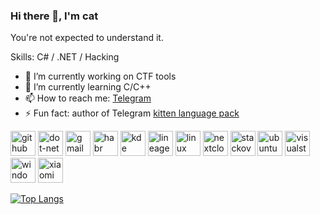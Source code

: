 <!--
**HackcatDev/HackcatDev** is a ✨ _special_ ✨ repository because its `README.md` (this file) appears on your GitHub profile.

Here are some ideas to get you started:

- 🔭 I’m currently working on ...
- 🌱 I’m currently learning ...
- 👯 I’m looking to collaborate on ...
- 🤔 I’m looking for help with ...
- 💬 Ask me about ...
- 📫 How to reach me: ...
- 😄 Pronouns: ...
- ⚡ Fun fact: ...
-->
### Hi there 👋, I'm cat
You're not expected to understand it. 

Skills: C# / .NET / Hacking

- 🔭 I’m currently working on CTF tools 
- 🌱 I’m currently learning C/C++ 
- 📫 How to reach me: [Telegram](t.me/HackcatDev) 
- ⚡ Fun fact: author of Telegram [kitten language pack](https://t.me/setlanguage/meowlng) 


[<img src='https://cdn.jsdelivr.net/npm/simple-icons@3.0.1/icons/github.svg' alt='github' height='40'>](https://github.com/HackcatDev)  [<img src='https://cdn.jsdelivr.net/npm/simple-icons@3.0.1/icons/dot-net.svg' alt='dot-net' height='40'>](about:blank)  [<img src='https://cdn.jsdelivr.net/npm/simple-icons@3.0.1/icons/gmail.svg' alt='gmail' height='40'>](hackcat.dev@gmail.com)  [<img src='https://cdn.jsdelivr.net/npm/simple-icons@3.0.1/icons/habr.svg' alt='habr' height='40'>](about:blank)  [<img src='https://cdn.jsdelivr.net/npm/simple-icons@3.0.1/icons/kde.svg' alt='kde' height='40'>](about:blank)  [<img src='https://cdn.jsdelivr.net/npm/simple-icons@3.0.1/icons/lineageos.svg' alt='lineageos' height='40'>](about:blank)  [<img src='https://cdn.jsdelivr.net/npm/simple-icons@3.0.1/icons/linux.svg' alt='linux' height='40'>](about:blank)  [<img src='https://cdn.jsdelivr.net/npm/simple-icons@3.0.1/icons/nextcloud.svg' alt='nextcloud' height='40'>](about:blank)  [<img src='https://cdn.jsdelivr.net/npm/simple-icons@3.0.1/icons/stackoverflow.svg' alt='stackoverflow' height='40'>](about:blank)  [<img src='https://cdn.jsdelivr.net/npm/simple-icons@3.0.1/icons/ubuntu.svg' alt='ubuntu' height='40'>](about:blank)  [<img src='https://cdn.jsdelivr.net/npm/simple-icons@3.0.1/icons/visualstudio.svg' alt='visualstudio' height='40'>](about:blank)  [<img src='https://cdn.jsdelivr.net/npm/simple-icons@3.0.1/icons/windows.svg' alt='windows' height='40'>](about:blank)  [<img src='https://cdn.jsdelivr.net/npm/simple-icons@3.0.1/icons/xiaomi.svg' alt='xiaomi' height='40'>](about:blank)  

[![Top Langs](https://github-readme-stats.vercel.app/api/top-langs/?username=HackcatDev)](https://github.com/anuraghazra/github-readme-stats)

